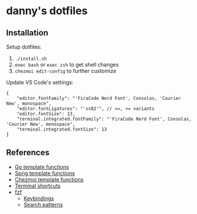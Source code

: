# danny's dotfiles

<!--
Todos

https://www.shell-tips.com/mac/defaults/#gsc.tab=0
https://github.com/mathiasbynens/dotfiles/blob/master/.macos

https://github.com/lucasresck/gnome-shell-extension-alt-tab-scroll-workaround

Include official autocomplete for git:

-   https://github.com/git/git/blob/master/contrib/completion/git-completion.zsh
-   Note that this depends on bashrc autocomplete being installed first
-   Use chezmoi to manage these file updates

Automate system management including running `chezmoi apply` to refresh externals:

- Notes about `.chezmoiexternal.toml`:
    - Zsh example with gotchas: https://www.chezmoi.io/user-guide/include-files-from-elsewhere/
    - Maybe use v3 API instead of /archive/branch on GitHub repos: https://stackoverflow.com/a/8378458/9207275
    - Use --progress to show progress bar when downloading externals (and can be set in chezmoi config)
- On Mac, use launchd for automation
    https://www.launchd.info/
    https://www.soma-zone.com/LaunchControl/
- On Linux, use anacron since it will queue and combine updates that are
  scheduled when the computer is off or asleep
    https://askubuntu.com/a/848638/1624642

Configuration

-   Automate debconf https://github.com/phusion/baseimage-docker/issues/58#issuecomment-48032250

Explore or install these packages:

-   [homebrew bundle](https://github.com/Homebrew/homebrew-bundle)
-   [Debian unattended upgrades](https://wiki.debian.org/UnattendedUpgrades) for updating debian packages

Functions:

-   Check if in bash login vs. interactive shell 
    https://unix.stackexchange.com/a/26782/496182

Git autocomplete

-   https://github.com/git/git/blob/master/contrib/completion/git-completion.bash

-->

## Installation

Setup dotfiles:

1. `./install.sh`
2. `exec bash` or `exec zsh` to get shell changes
3. `chezmoi edit-config` to further customize

Update VS Code's settings:

```jsonc
{
	"editor.fontFamily": "'FiraCode Nerd Font', Consolas, 'Courier New', monospace",
	"editor.fontLigatures": "'ss02'", // <=, >= variants
	"editor.fontSize": 13,
	"terminal.integrated.fontFamily": "'FiraCode Nerd Font', Consolas, 'Courier New', monospace",
	"terminal.integrated.fontSize": 13
}
```

## References

- [Go template functions](https://pkg.go.dev/text/template)
- [Sprig template functions](http://masterminds.github.io/sprig/)
- [Chezmoi template functions](https://www.chezmoi.io/reference/templates/functions/)
- [Terminal shortcuts](https://stackoverflow.com/a/58966776/9207275)
- [fzf](https://github.com/junegunn/fzf)
    - [Keybindings](https://github.com/junegunn/fzf#using-the-finder)
    - [Search patterns](https://github.com/junegunn/fzf#search-syntax)

<!--
## Terminal colors

Make terminal output better

https://github.com/alrra/dotfiles/issues/19#issuecomment-195406139
https://stackoverflow.com/questions/2924697/how-does-one-output-bold-text-in-bash#comment123922440_2924755
https://stackoverflow.com/a/2924755/9207275
https://stackoverflow.com/a/42449998/9207275

Good reference: https://stackoverflow.com/a/28938235/9207275

These lists should work in shell script:

- Reset: \u001b[0m
- Black: \u001b[30m
- Red: \u001b[31m
- Green: \u001b[32m
- Yellow: \u001b[33m
- Blue: \u001b[34m
- Magenta: \u001b[35m
- Cyan: \u001b[36m
- White: \u001b[37m
- Background Black: \u001b[40m
- Background Red: \u001b[41m
- Background Green: \u001b[42m
- Background Yellow: \u001b[43m
- Background Blue: \u001b[44m
- Background Magenta: \u001b[45m
- Background Cyan: \u001b[46m
- Background White: \u001b[47m
- Bright Black: \u001b[30;1m
- Bright Red: \u001b[31;1m
- Bright Green: \u001b[32;1m
- Bright Yellow: \u001b[33;1m
- Bright Blue: \u001b[34;1m
- Bright Magenta: \u001b[35;1m
- Bright Cyan: \u001b[36;1m
- Bright White: \u001b[37;1m
- Background Bright Black: \u001b[40;1m
- Background Bright Red: \u001b[41;1m
- Background Bright Green: \u001b[42;1m
- Background Bright Yellow: \u001b[43;1m
- Background Bright Blue: \u001b[44;1m
- Background Bright Magenta: \u001b[45;1m
- Background Bright Cyan: \u001b[46;1m
- Background Bright White: \u001b[47;1m

Some terminals support an extended color set in the form `\u001b[38;5;${0..255}m`.

And for output in go templates, format it like:

```text/template
{{ writeToStdout "I'm black and \033[32mI'm green\033[0m and I'm black again" -}}
```

### Dev containers

Add this to your `settings.json` in VS Code and these dotfiles will automatically
get copied into [dev containers](https://code.visualstudio.com/docs/remote/containers):

```json
{
    "dotfiles.repository": "https://github.com/dslatkin/dotfiles.git",
    "dotfiles.targetPath": "~/dotfiles",
    "dotfiles.installCommand": "~/dotfiles/install.sh",
    "terminal.integrated.defaultProfile.linux": "fish",
    "terminal.integrated.profiles.linux": {
        "fish": {
            "path": "/usr/bin/fish"
        },
    }
}
```

If you sync your VS Code settings, `dotfile.*` settings are excluded
by default. To fix this, add this setting to revert that:

```json
{
    "settingsSync.ignoredSettings": [
        "-dotfiles.installCommand",
        "-dotfiles.repository",
        "-dotfiles.targetPath",
    ]
}
```
-->

